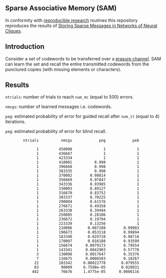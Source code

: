 ## Sparse Associative Memory (SAM)

In conformity with [reproducible research](https://en.wikipedia.org/wiki/Reproducibility#Reproducible_research) routines this repository reproduces the results of [Storing Sparse Messages in Networks of Neural Cliques](https://ieeexplore.ieee.org/document/6658945/?reload=true&arnumber=6658945).


## Introduction
Consider a set of codewords to be transferred over a [erasure channel](https://en.wikipedia.org/wiki/Erasure_channel).
SAM can learn the set and recall the entire transmitted codewords from the punctured copies (with missing elements or characters).
## Results
```ntrials```: number of trials to reach ```num_mc``` (equal to 500) errors.

```nmsgs```: number of learned messages i.e. codewords.

```peg```: estimated probability of error for guided recall after ```num_it``` (equal to 4) iterations.

```peg```: estimated probability of error for blind recall.

```
        ntrials          nmsgs            peg            peb

              1         450000              1              1
              1         436667              1              1
              1         423334              1              1
              1         410001          0.998              1
              1         396668          0.998              1
              1         383335          0.998              1
              1         370002        0.98814              1
              1         356669        0.97847              1
              1         343336        0.93985              1
              1         330003        0.89127              1
              1         316670        0.83752              1
              1         303337        0.70225              1
              1         290004        0.61576              1
              1         276671        0.49358              1
              1         263338        0.39494              1
              1         250005        0.28106              1
              1         236672        0.19794              1
              1         223339        0.13256              1
              1         210006       0.087108        0.99983
              1         196673       0.053118        0.99894
              1         183340       0.029728        0.98716
              1         170007       0.016188        0.93599
              1         156674      0.0079173        0.79554
              1         143341      0.0042903        0.57778
              3         130008      0.0017647        0.35376
              7         116675      0.0006583        0.18267
             22         103342     0.00022778       0.079555
             83          90009     6.7598e-05       0.028931
            442          76676     1.4775e-05      0.0086116
```